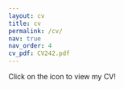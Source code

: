 ```yaml
---
layout: cv
title: cv
permalink: /cv/
nav: true
nav_order: 4
cv_pdf: CV242.pdf
---
```

Click on the icon to view my CV!

